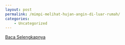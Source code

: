 ```yaml
---
layout: post
permalink: /mimpi-melihat-hujan-angin-di-luar-rumah/
categories:
    - Uncategorized
---
```


[Baca Selengkapnya](/01)